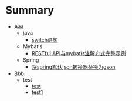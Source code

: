 # Summary

- Aaa
  - java
    * [switch语句](docs/aaa/1.1/1.1.1.md)
  - Mybatis
    * [RESTful API与mybatis注解方式完整示例](docs/aaa/mybatis/222.md)
  - Spring
    * [将spring默认json转换器替换为gson](docs/aaa/spring/333.md)
- Bbb
  - test
    * [test](docs/bbb/test/test.md)
    * [test1](docs/bbb/test/test1.md)